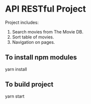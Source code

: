 # API RESTful Project

Project includes:
1. Search movies from The Movie DB.
2. Sort table of movies.
3. Navigation on pages.

## To install npm modules

yarn install

## To build project

yarn start

